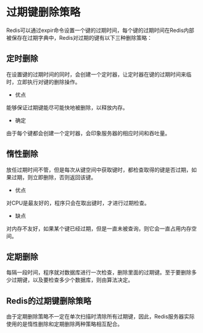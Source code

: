 # 过期键删除策略

Redis可以通过expir命令设置一个键的过期时间，每个键的过期时间在Redis内部被保存在过期字典中，Redis对过期的键有以下三种删除策略：

## 定时删除

在设置键的过期时间的同时，会创建一个定时器，让定时器在键的过期时间来临时，立即执行对键的删除操作。

+ 优点

能够保证过期键能尽可能快地被删除，以释放内存。

+ 确定

由于每个键都会创建一个定时器，会印象服务器的相应时间和吞吐量。

## 惰性删除

放任过期时间不管，但是每次从键空间中获取键时，都检查取得的键是否过期，如果过期，则立即删除，否则返回该键。

+ 优点

对CPU是最友好的，程序只会在取出键时，才进行过期检查。

+ 缺点

对内存不友好，如果某个键已经过期，但是一直未被查询，则它会一直占用内存空间。

## 定期删除

每隔一段时间，程序就对数据库进行一次检查，删除里面的过期键。至于要删除多少过期键，以及要检查多少个数据库，则由算法决定。

## Redis的过期键删除策略

由于定期删除策略不一定在单次扫描时清除所有过期键，因此，Redis服务器实际使用的是惰性删除和定期删除两种策略相互配合。